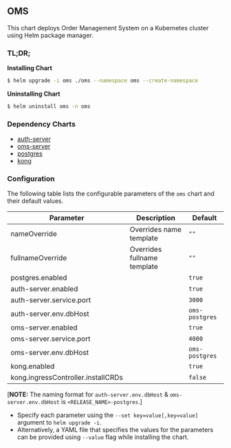 ## OMS

This chart deploys Order Management System on a Kubernetes cluster using Helm package manager.

### TL;DR;

**Installing Chart**

```bash
$ helm upgrade -i oms ./oms --namespace oms --create-namespace
```

**Uninstalling Chart**

```bash
$ helm uninstall oms -n oms
```

### Dependency Charts

- [auth-server](../auth-server/)
- [oms-server](../oms-server/)
- [postgres](../postgres/)
- [kong](https://github.com/Kong/charts)

### Configuration

The following table lists the configurable parameters of the `oms` chart and their default values.

| Parameter | Description | Default |
|---|---|---|
| nameOverride | Overrides name template | `""` |
| fullnameOverride | Overrides fullname template | `""` | 
| postgres.enabled | | `true` |
| auth-server.enabled | | `true` |
| auth-server.service.port | | `3000` |
| auth-server.env.dbHost | | `oms-postgres` |
| oms-server.enabled | | `true` |
| oms-server.service.port | | `4000` |
| oms-server.env.dbHost | | `oms-postgres` |
| kong.enabled | | `true` |
| kong.ingressController.installCRDs | | `false` |

[**NOTE:** The naming format for `auth-server.env.dbHost` & `oms-server.env.dbHost` is `<RELEASE_NAME>-postgres`.]

- Specify each parameter using the `--set key=value[,key=value]` argument to `helm upgrade -i`.
- Alternatively, a YAML file that specifies the values for the parameters can be provided using `--value` flag while installing the chart.